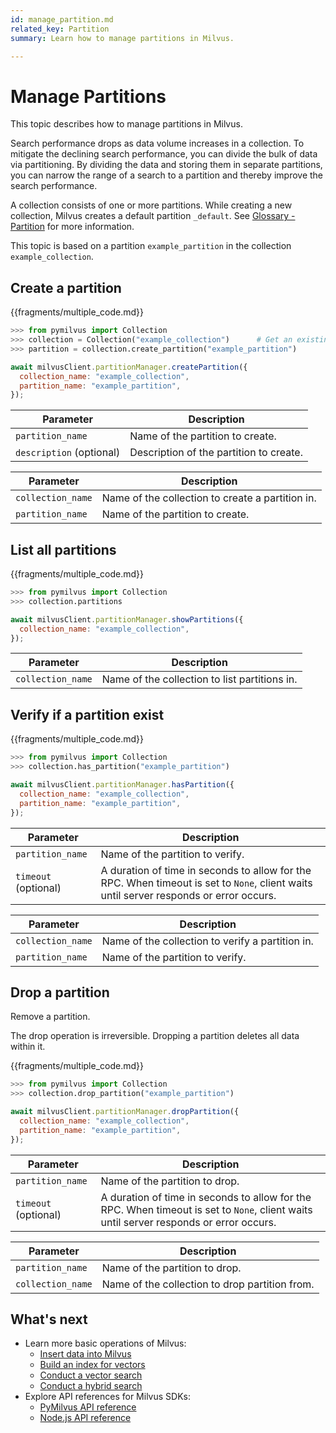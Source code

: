 ```yaml
---
id: manage_partition.md
related_key: Partition
summary: Learn how to manage partitions in Milvus.

---
```


# Manage Partitions

This topic describes how to manage partitions in Milvus.

Search performance drops as data volume increases in a collection. To mitigate the declining search performance, you can divide the bulk of data via partitioning. By dividing the data and storing them in separate partitions, you can narrow the range of a search to a partition and thereby improve the search performance.

A collection consists of one or more partitions. While creating a new collection, Milvus creates a default partition `_default`. See [Glossary - Partition](glossary.md#Partition) for more information.

This topic is based on a partition `example_partition` in the collection `example_collection`.

## Create a partition

{{fragments/multiple_code.md}}

```python
>>> from pymilvus import Collection
>>> collection = Collection("example_collection")      # Get an existing collection.
>>> partition = collection.create_partition("example_partition")
```

```javascript
await milvusClient.partitionManager.createPartition({
  collection_name: "example_collection",
  partition_name: "example_partition",
});
```

<table class="params">
	<thead>
	<tr>
		<th>Parameter</th>
		<th>Description</th>
	</tr>
	</thead>
	<tbody>
	<tr>
		<td><code>partition_name</code></td>
		<td>Name of the partition to create.</td>
	</tr>
  <tr>
		<td><code>description</code> (optional)</td>
		<td>Description of the partition to create.</td>
	</tr>
	</tbody>
</table>


<table class="params">
	<thead>
	<tr>
		<th>Parameter</th>
		<th>Description</th>
	</tr>
	</thead>
	<tbody>
  <tr>
		<td><code>collection_name</code></td>
		<td>Name of the collection to create a partition in.</td>
	</tr>
  <tr>
		<td><code>partition_name</code></td>
		<td>Name of the partition to create.</td>
	</tr>
	</tbody>
</table>

## List all partitions

{{fragments/multiple_code.md}}

```python
>>> from pymilvus import Collection
>>> collection.partitions
```

```javascript
await milvusClient.partitionManager.showPartitions({
  collection_name: "example_collection",
});
```

<table class="params">
	<thead>
	<tr>
		<th>Parameter</th>
		<th>Description</th>
	</tr>
	</thead>
	<tbody>
  <tr>
		<td><code>collection_name</code></td>
		<td>Name of the collection to list partitions in.</td>
	</tr>
	</tbody>
</table>


## Verify if a partition exist

{{fragments/multiple_code.md}}

```python
>>> from pymilvus import Collection
>>> collection.has_partition("example_partition")
```

```javascript
await milvusClient.partitionManager.hasPartition({
  collection_name: "example_collection",
  partition_name: "example_partition",
});
```

<table class="params">
	<thead>
	<tr>
		<th>Parameter</th>
		<th>Description</th>
	</tr>
	</thead>
	<tbody>
	<tr>
		<td><code>partition_name</code></td>
		<td>Name of the partition to verify.</td>
	</tr>
  <tr>
		<td><code>timeout</code> (optional)</td>
		<td>A duration of time in seconds to allow for the RPC. When timeout is set to <code>None</code>, client waits until server responds or error occurs.</td>
	</tr>
	</tbody>
</table>


<table class="params">
	<thead>
	<tr>
		<th>Parameter</th>
		<th>Description</th>
	</tr>
	</thead>
	<tbody>
  <tr>
		<td><code>collection_name</code></td>
		<td>Name of the collection to verify a partition in.</td>
	</tr>
  <tr>
		<td><code>partition_name</code></td>
		<td>Name of the partition to verify.</td>
	</tr>
	</tbody>
</table>


## Drop a partition

Remove a partition.

<div class="alert caution">
The drop operation is irreversible. Dropping a partition deletes all data within it.
</div>


{{fragments/multiple_code.md}}

```python
>>> from pymilvus import Collection
>>> collection.drop_partition("example_partition")
```

```javascript
await milvusClient.partitionManager.dropPartition({
  collection_name: "example_collection",
  partition_name: "example_partition",
});
```

<table class="params">
	<thead>
	<tr>
		<th>Parameter</td>
		<th>Description</th>
	</tr>
	</thead>
	<tbody>
 	<tr>
		<td><code>partition_name</code></td>
		<td>Name of the partition to drop.</td>
	</tr>
  <tr>
		<td><code>timeout</code> (optional)</td>
		<td>A duration of time in seconds to allow for the RPC. When timeout is set to <code>None</code>, client waits until server responds or error occurs.</td>
	</tr>
	</tbody>
</table>


<table class="params">
	<thead>
	<tr>
		<th>Parameter</th>
		<th>Description</th>
	</tr>
	</thead>
	<tbody>
 	<tr>
		<td><code>partition_name</code></td>
		<td>Name of the partition to drop.</td>
	</tr>
	<tr>
		<td><code>collection_name</code></td>
		<td>Name of the collection to drop partition from.</td>
	</tr>
	</tbody>
</table>


## What's next

- Learn more basic operations of Milvus:
  - [Insert data into Milvus](manage_data.md)
  - [Build an index for vectors](manage_index.md)
  - [Conduct a vector search](search.md)
  - [Conduct a hybrid search](hybridsearch.md)
- Explore API references for Milvus SDKs:
  - [PyMilvus API reference](/api-reference/pymilvus/v{{var.milvus_python_sdk_version}}/tutorial.html)
  - [Node.js API reference](/api-reference/node/v{{var.milvus_node_sdk_version}}/tutorial.html)

